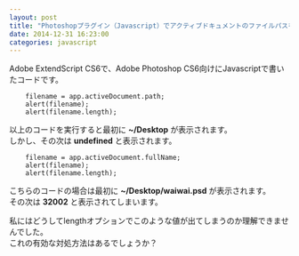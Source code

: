 ```yaml
---
layout: post
title: "Photoshopプラグイン（Javascript）でアクティブドキュメントのファイルパスを取得するとlengthの値がおかしくなる"
date: 2014-12-31 16:23:00
categories: javascript
---
```

<p>Adobe ExtendScript CS6で、Adobe Photoshop CS6向けにJavascriptで書いたコードです。  </p>

<pre><code>    filename = app.activeDocument.path;
    alert(filename);
    alert(filename.length);
</code></pre>

<p>以上のコードを実行すると最初に <strong>~/Desktop</strong> が表示されます。<br>
しかし、その次は <strong>undefined</strong> と表示されます。      </p>

<pre><code>    filename = app.activeDocument.fullName;
    alert(filename);
    alert(filename.length);
</code></pre>

<p>こちらのコードの場合は最初に <strong>~/Desktop/waiwai.psd</strong> が表示されます。<br>
その次は <strong>32002</strong> と表示されてしまいます。</p>

<p>私にはどうしてlengthオプションでこのような値が出てしまうのか理解できませんでした。<br>
これの有効な対処方法はあるでしょうか？</p>
